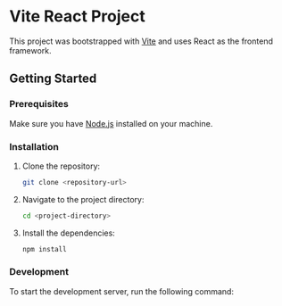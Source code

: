 # Vite React Project

This project was bootstrapped with [Vite](https://vitejs.dev/) and uses React as the frontend framework.

## Getting Started

### Prerequisites

Make sure you have [Node.js](https://nodejs.org/) installed on your machine.

### Installation

1. Clone the repository:

    ```bash
    git clone <repository-url>
    ```

2. Navigate to the project directory:

    ```bash
    cd <project-directory>
    ```

3. Install the dependencies:

    ```bash
    npm install
    ```

### Development

To start the development server, run the following command:
